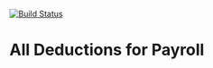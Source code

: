 <a href="https://travis-ci.org/deductions/tax"><img src="https://travis-ci.org/deductions/tax.svg" alt="Build Status"></a>
# All Deductions for Payroll
